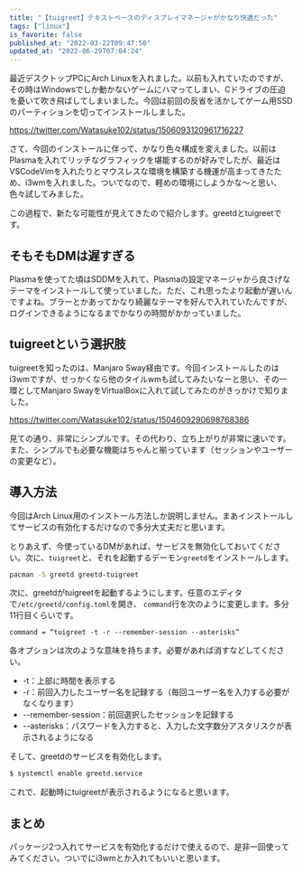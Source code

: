 ```yaml
---
title: "【tuigreet】テキストベースのディスプレイマネージャがかなり快適だった"
tags: ["linux"]
is_favorite: false
published_at: "2022-03-22T09:47:50"
updated_at: "2022-06-29T07:04:24"
---
```


最近デスクトップPCにArch Linuxを入れました。以前も入れていたのですが、その時はWindowsでしか動かないゲームにハマってしまい、Cドライブの圧迫を憂いて吹き飛ばしてしまいました。今回は前回の反省を活かしてゲーム用SSDのパーティションを切ってインストールしました。

https://twitter.com/Watasuke102/status/1506093120961716227

さて、今回のインストールに伴って、かなり色々構成を変えました。以前はPlasmaを入れてリッチなグラフィックを堪能するのが好みでしたが、最近はVSCodeVimを入れたりとマウスレスな環境を構築する機運が高まってきたため、i3wmを入れました。ついでなので、軽めの環境にしようかな〜と思い、色々試してみました。

この過程で、新たな可能性が見えてきたので紹介します。greetdとtuigreetです。

## そもそもDMは遅すぎる

Plasmaを使ってた頃はSDDMを入れて、Plasmaの設定マネージャから良さげなテーマをインストールして使っていました。ただ、これ思ったより起動が遅いんですよね。ブラーとかあってかなり綺麗なテーマを好んで入れていたんですが、ログインできるようになるまでかなりの時間がかかっていました。

## tuigreetという選択肢

tuigreetを知ったのは、Manjaro Sway経由です。今回インストールしたのはi3wmですが、せっかくなら他のタイルwmも試してみたいなーと思い、その一環としてManjaro SwayをVirtualBoxに入れて試してみたのがきっかけで知りました。

https://twitter.com/Watasuke102/status/1504609290698768386

見ての通り、非常にシンプルです。その代わり、立ち上がりが非常に速いです。また、シンプルでも必要な機能はちゃんと揃っています（セッションやユーザーの変更など）。

## 導入方法

今回はArch Linux用のインストール方法しか説明しません。まあインストールしてサービスの有効化するだけなので多分大丈夫だと思います。

とりあえず、今使っているDMがあれば、サービスを無効化しておいてください。次に、`tuigreet`と、それを起動するデーモン`greetd`をインストールします。

```bash
pacman -S greetd greetd-tuigreet
```

次に、greetdがtuigreetを起動するようにします。任意のエディタで`/etc/greetd/config.toml`を開き、 `command`行を次のように変更します。多分11行目くらいです。

```
command = “tuigreet -t -r --remember-session --asterisks”
```

各オプションは次のような意味を持ちます。必要があれば消すなどしてください。

- -t：上部に時間を表示する
- -r：前回入力したユーザー名を記録する（毎回ユーザー名を入力する必要がなくなります）
- --remember-session：前回選択したセッションを記録する
- --asterisks：パスワードを入力すると、入力した文字数分アスタリスクが表示されるようになる

そして、greetdのサービスを有効化します。

```bash
$ systemctl enable greetd.service
```

これで、起動時にtuigreetが表示されるようになると思います。

## まとめ

パッケージ2つ入れてサービスを有効化するだけで使えるので、是非一回使ってみてください。ついでにi3wmとか入れてもいいと思います。
